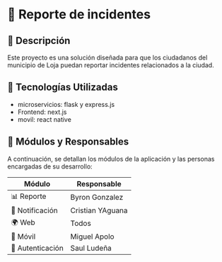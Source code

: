 # 📌 Reporte de incidentes

## 📖 Descripción
Este proyecto es una solución diseñada para que los ciudadanos del municipio de Loja puedan reportar incidentes relacionados a la ciudad.

## 🚀 Tecnologías Utilizadas
- microservicios: flask y express.js
- Frontend: next.js
- movil: react native

## 📂 Módulos y Responsables
A continuación, se detallan los módulos de la aplicación y las personas encargadas de su desarrollo:

| Módulo         | Responsable |
|---------------|--------------|
| 📊 Reporte    | Byron Gonzalez  |
| 🔔 Notificación | Cristian YAguana  |
| 🌍 Web        | Todos  |
| 📱 Móvil      | Miguel Apolo  |
| 🔑 Autenticación | Saul Ludeña |
